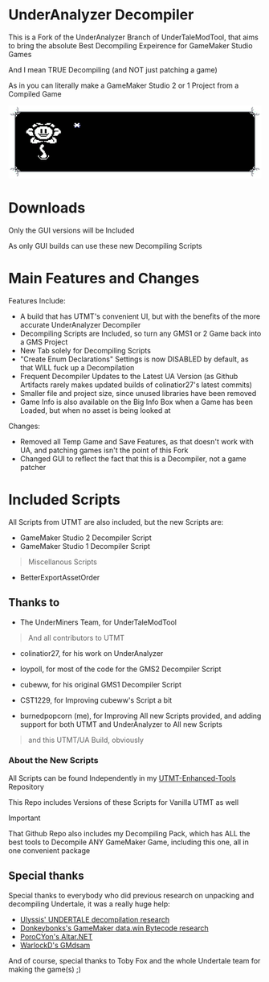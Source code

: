 # UnderAnalyzer Decompiler
This is a Fork of the UnderAnalyzer Branch of UnderTaleModTool, that aims to bring the absolute Best Decompiling Expeirence for GameMaker Studio Games

And I mean TRUE Decompiling (and NOT just patching a game)

As in you can literally make a GameMaker Studio 2 or 1 Project from a Compiled Game


![Flowey: Now YOU are TRULEY the GOD of this world.](images/flowey.gif)


# Downloads

Only the GUI versions will be Included

As only GUI builds can use these new Decompiling Scripts

# Main Features and Changes

Features Include:
- A build that has UTMT's convenient UI, but with the benefits of the more accurate UnderAnalyzer Decompiler
- Decompiling Scripts are Included, so turn any GMS1 or 2 Game back into a GMS Project
- New Tab solely for Decompiling Scripts
- "Create Enum Declarations" Settings is now DISABLED by default, as that WILL fuck up a Decompilation
- Frequent Decompiler Updates to the Latest UA Version (as Github Artifacts rarely makes updated builds of colinatior27's latest commits)
- Smaller file and project size, since unused libraries have been removed
- Game Info is also available on the Big Info Box when a Game has been Loaded, but when no asset is being looked at

Changes:
- Removed all Temp Game and Save Features, as that doesn't work with UA, and patching games isn't the point of this Fork
- Changed GUI to reflect the fact that this is a Decompiler, not a game patcher

# Included Scripts

All Scripts from UTMT are also included, but the new Scripts are:

- GameMaker Studio 2 Decompiler Script
- GameMaker Studio 1 Decompiler Script

> Miscellanous Scripts

- BetterExportAssetOrder

## Thanks to
* The UnderMiners Team, for UnderTaleModTool
> And all contributors to UTMT

* colinatior27, for his work on UnderAnalyzer
* loypoll, for most of the code for the GMS2 Decompiler Script
* cubeww, for his original GMS1 Decompiler Script
* CST1229, for Improving cubeww's Script a bit

* burnedpopcorn (me), for Improving All new Scripts provided, and adding support for both UTMT and UnderAnalyzer to All new Scripts
> and this UTMT/UA Build, obviously

### About the New Scripts
All Scripts can be found Independently in my [UTMT-Enhanced-Tools](https://github.com/burnedpopcorn/UTMT-Enhanced-Tools) Repository

This Repo includes Versions of these Scripts for Vanilla UTMT as well

> [!IMPORTANT]
> That Github Repo also includes my Decompiling Pack, which has ALL the best tools to Decompile ANY GameMaker Game, including this one, all in one convenient package

## Special thanks

Special thanks to everybody who did previous research on unpacking and decompiling Undertale, it was a really huge help:

* [Ulyssis' UNDERTALE decompilation research](https://pcy.ulyssis.be/undertale/)
* [Donkeybonks's GameMaker data.win Bytecode research](https://web.archive.org/web/20191126144953if_/https://github.com/donkeybonks/acolyte/wiki/Bytecode)
* [PoroCYon's Altar.NET](https://github.com/PoroCYon/Altar.NET)
* [WarlockD's GMdsam](https://github.com/WarlockD/GMdsam)

And of course, special thanks to Toby Fox and the whole Undertale team for making the game(s) ;)
